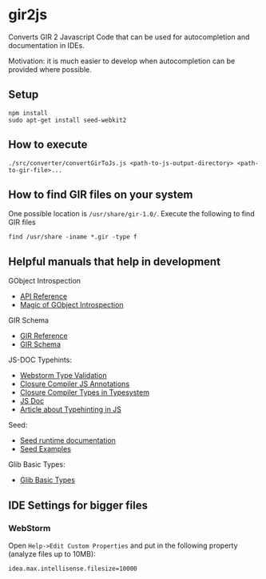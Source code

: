 # gir2js

Converts GIR 2 Javascript Code that can be used for autocompletion and documentation in IDEs.

Motivation: it is much easier to develop when autocompletion can be provided where possible.

## Setup

```
npm install
sudo apt-get install seed-webkit2
```

## How to execute

```
./src/converter/convertGirToJs.js <path-to-js-output-directory> <path-to-gir-file>...
```

## How to find GIR files on your system

One possible location is `/usr/share/gir-1.0/`. Execute the following to find GIR files

```
find /usr/share -iname *.gir -type f
```

## Helpful manuals that help in development

GObject Introspection
* [API Reference](https://developer.gnome.org/gobject/stable/rn01.html)
* [Magic of GObject Introspection](https://people.gnome.org/~federico/blog/magic-of-gobject-introspection.html)

GIR Schema
* [GIR Reference](https://github.com/GNOME/gobject-introspection/blob/master/docs/reference/gi-gir-reference.xml)
* [GIR Schema](https://github.com/shana/bindinator/blob/master/scheme/gir.xsd)

JS-DOC Typehints:
* [Webstorm Type Validation](https://blog.jetbrains.com/webstorm/2012/10/validating-javascript-code-with-jsdoc-types-annotations/)
* [Closure Compiler JS Annotations](https://github.com/google/closure-compiler/wiki/Annotating-JavaScript-for-the-Closure-Compiler)
* [Closure Compiler Types in Typesystem](https://github.com/google/closure-compiler/wiki/Types-in-the-Closure-Type-System)
* [JS Doc](http://usejsdoc.org/index.html)
* [Article about Typehinting in JS](https://strongloop.com/strongblog/type-hinting-in-javascript/)

Seed:
* [Seed runtime documentation](https://people.gnome.org/~racarr/seed/runtime.html)
* [Seed Examples](https://github.com/GNOME/seed-examples)

Glib Basic Types:
* [Glib Basic Types](https://developer.gnome.org/glib/stable/glib-Basic-Types.html)

## IDE Settings for bigger files

### WebStorm

Open `Help->Edit Custom Properties` and put in the following property (analyze files up to 10MB):

```
idea.max.intellisense.filesize=10000
```